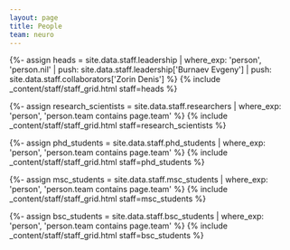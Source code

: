 ```yaml
---
layout: page
title: People
team: neuro
---
```

{%- assign heads = site.data.staff.leadership | where_exp: 'person', 'person.nil' | push: site.data.staff.leadership['Burnaev Evgeny'] | push: site.data.staff.collaborators['Zorin Denis'] %}
{% include _content/staff/staff_grid.html staff=heads %}

{%- assign research_scientists = site.data.staff.researchers | where_exp: 'person', 'person.team contains page.team' %}
{% include _content/staff/staff_grid.html staff=research_scientists %}

{%- assign phd_students = site.data.staff.phd_students | where_exp: 'person', 'person.team contains page.team' %}
{% include _content/staff/staff_grid.html staff=phd_students %}

{%- assign msc_students = site.data.staff.msc_students | where_exp: 'person', 'person.team contains page.team' %}
{% include _content/staff/staff_grid.html staff=msc_students %}

{%- assign bsc_students = site.data.staff.bsc_students | where_exp: 'person', 'person.team contains page.team' %}
{% include _content/staff/staff_grid.html staff=bsc_students %}
